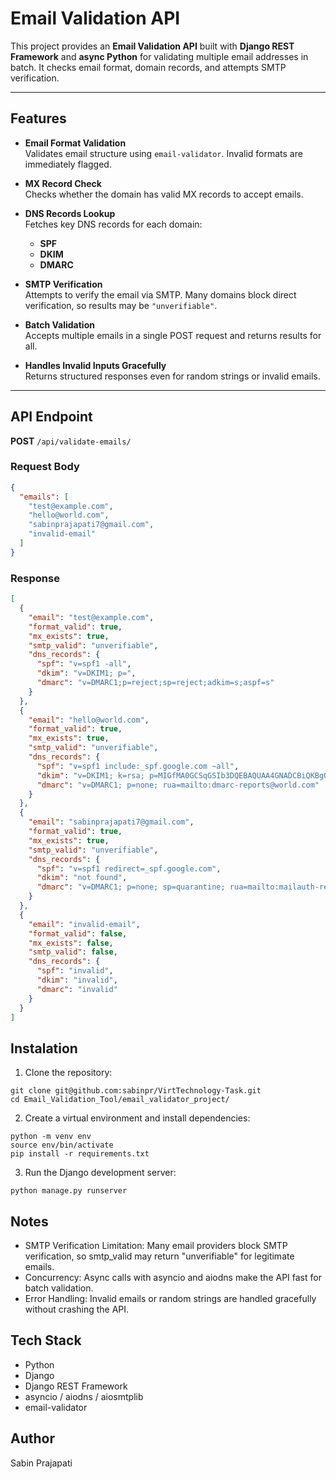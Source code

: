 # Email Validation API

This project provides an **Email Validation API** built with **Django REST Framework** and **async Python** for validating multiple email addresses in batch. It checks email format, domain records, and attempts SMTP verification.

---

## Features

- **Email Format Validation**  
  Validates email structure using `email-validator`. Invalid formats are immediately flagged.

- **MX Record Check**  
  Checks whether the domain has valid MX records to accept emails.

- **DNS Records Lookup**  
  Fetches key DNS records for each domain:

  - **SPF**
  - **DKIM**
  - **DMARC**

- **SMTP Verification**  
  Attempts to verify the email via SMTP. Many domains block direct verification, so results may be `"unverifiable"`.

- **Batch Validation**  
  Accepts multiple emails in a single POST request and returns results for all.

- **Handles Invalid Inputs Gracefully**  
  Returns structured responses even for random strings or invalid emails.

---

## API Endpoint

**POST** `/api/validate-emails/`

### Request Body

```json
{
  "emails": [
    "test@example.com",
    "hello@world.com",
    "sabinprajapati7@gmail.com",
    "invalid-email"
  ]
}
```

### Response

```json
[
  {
    "email": "test@example.com",
    "format_valid": true,
    "mx_exists": true,
    "smtp_valid": "unverifiable",
    "dns_records": {
      "spf": "v=spf1 -all",
      "dkim": "v=DKIM1; p=",
      "dmarc": "v=DMARC1;p=reject;sp=reject;adkim=s;aspf=s"
    }
  },
  {
    "email": "hello@world.com",
    "format_valid": true,
    "mx_exists": true,
    "smtp_valid": "unverifiable",
    "dns_records": {
      "spf": "v=spf1 include:_spf.google.com ~all",
      "dkim": "v=DKIM1; k=rsa; p=MIGfMA0GCSqGSIb3DQEBAQUAA4GNADCBiQKBgQCZWjYKNFNEK3Gjg912+8N7vFs3nEEuijo38Ieshkam7chlfOYwrybfOR0d0JGDJ3pnpc7yr7CEka1iKERTljcQwcq5bKSHxHXCSHa2CPtfpWMAZjuFV7xaF8Hv6uqR/NoaRYeV/ZLBAg7CqAkq331fQrL3ycKnQBeynnqvDYT/+wIDAQAB",
      "dmarc": "v=DMARC1; p=none; rua=mailto:dmarc-reports@world.com"
    }
  },
  {
    "email": "sabinprajapati7@gmail.com",
    "format_valid": true,
    "mx_exists": true,
    "smtp_valid": "unverifiable",
    "dns_records": {
      "spf": "v=spf1 redirect=_spf.google.com",
      "dkim": "not found",
      "dmarc": "v=DMARC1; p=none; sp=quarantine; rua=mailto:mailauth-reports@google.com"
    }
  },
  {
    "email": "invalid-email",
    "format_valid": false,
    "mx_exists": false,
    "smtp_valid": false,
    "dns_records": {
      "spf": "invalid",
      "dkim": "invalid",
      "dmarc": "invalid"
    }
  }
]
```

## Instalation

1. Clone the repository:

```
git clone git@github.com:sabinpr/VirtTechnology-Task.git
cd Email_Validation_Tool/email_validator_project/
```

2. Create a virtual environment and install dependencies:

```
python -m venv env
source env/bin/activate
pip install -r requirements.txt
```

3. Run the Django development server:

```
python manage.py runserver

```

## Notes

- SMTP Verification Limitation: Many email providers block SMTP verification, so smtp_valid may return "unverifiable" for legitimate emails.
- Concurrency: Async calls with asyncio and aiodns make the API fast for batch validation.
- Error Handling: Invalid emails or random strings are handled gracefully without crashing the API.

## Tech Stack

- Python
- Django
- Django REST Framework
- asyncio / aiodns / aiosmtplib
- email-validator

## Author

Sabin Prajapati
